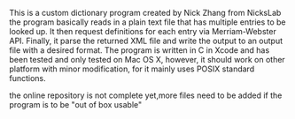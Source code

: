 This is a custom dictionary program created by Nick Zhang from NicksLab
the program basically reads in a plain text file that has multiple entries to be looked up. It then request definitions for each entry via Merriam-Webster API. Finally, it parse the returned XML file and write the output to an output file with a desired format. The program is written in C in Xcode and has been tested and only tested on Mac OS X, however, it should work on other platform with minor modification, for it mainly uses POSIX standard functions.

the online repository is not complete yet,more files need to be added if the program is to be "out of box usable"